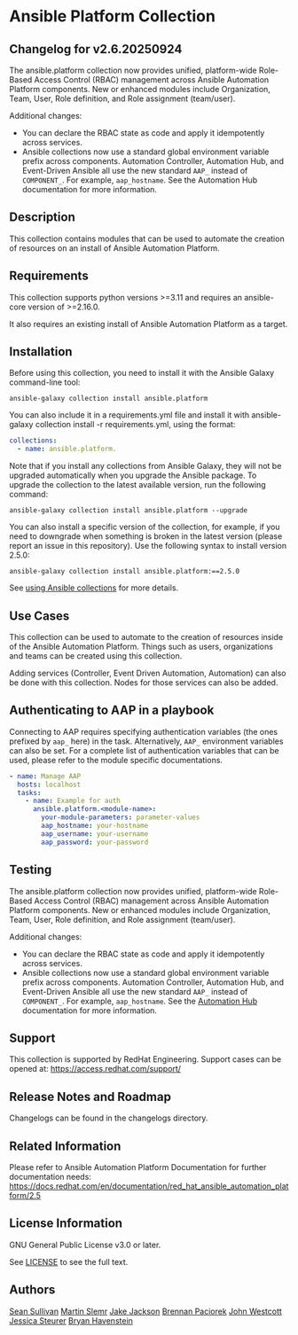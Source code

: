 # Ansible Platform Collection

## Changelog for v2.6.20250924

The ansible.platform collection now provides unified, platform-wide Role-Based Access Control (RBAC) management across Ansible Automation Platform components. New or enhanced modules include Organization, Team, User, Role definition, and Role assignment (team/user).

Additional changes:

* You can declare the RBAC state as code and apply it idempotently across services.
* Ansible collections now use a standard global environment variable prefix across components. Automation Controller, Automation Hub, and Event-Driven Ansible all use the new standard ``AAP_`` instead of ``COMPONENT_``. For example, ``aap_hostname``. See the Automation Hub documentation for more information.


## Description

This collection contains modules that can be used to automate the creation of resources on an install of Ansible Automation Platform.


## Requirements

This collection supports python versions >=3.11 and requires an ansible-core version of >=2.16.0. 

It also requires an existing install of Ansible Automation Platform as a target. 


## Installation

Before using this collection, you need to install it with the Ansible Galaxy command-line tool:

```
ansible-galaxy collection install ansible.platform
```

You can also include it in a requirements.yml file and install it with ansible-galaxy collection install -r requirements.yml, using the format:


```yaml
collections:
  - name: ansible.platform.
```

Note that if you install any collections from Ansible Galaxy, they will not be upgraded automatically when you upgrade the Ansible package.
To upgrade the collection to the latest available version, run the following command:

```
ansible-galaxy collection install ansible.platform --upgrade
```

You can also install a specific version of the collection, for example, if you need to downgrade when something is broken in the latest version (please report an issue in this repository). Use the following syntax to install version 2.5.0:

```
ansible-galaxy collection install ansible.platform:==2.5.0
```

See [using Ansible collections](https://docs.ansible.com/ansible/devel/user_guide/collections_using.html) for more details.

## Use Cases

This collection can be used to automate to the creation of resources inside of the Ansible Automation Platform. Things such as users, organizations and teams can be created using this collection. 

Adding services (Controller, Event Driven Automation, Automation) can also be done with this collection. Nodes for those services can also be added. 

## Authenticating to AAP in a playbook

Connecting to AAP requires specifying authentication variables (the ones prefixed by `aap_` here) in the task. Alternatively, `AAP_` environment variables can also be set. For a complete list of authentication variables that can be used, please refer to the module specific documentations.

```yaml
- name: Manage AAP
  hosts: localhost
  tasks:
    - name: Example for auth
      ansible.platform.<module-name>:
        your-module-parameters: parameter-values
        aap_hostname: your-hostname
        aap_username: your-username
        aap_password: your-password
```

## Testing

The ansible.platform collection now provides unified, platform-wide Role-Based Access Control (RBAC) management across Ansible Automation Platform components. New or enhanced modules include Organization, Team, User, Role definition, and Role assignment (team/user).

Additional changes:

* You can declare the RBAC state as code and apply it idempotently across services.
* Ansible collections now use a standard global environment variable prefix across components. Automation Controller, Automation Hub, and Event-Driven Ansible all use the new standard ``AAP_`` instead of ``COMPONENT_``. For example, ``aap_hostname``. See the [Automation Hub](https://console.redhat.com/ansible/automation-hub/repo/published/ansible/platform/docs/) documentation for more information.


## Support

This collection is supported by RedHat Engineering. Support cases can be opened at: https://access.redhat.com/support/

## Release Notes and Roadmap

Changelogs can be found in the changelogs directory. 


## Related Information

Please refer to Ansible Automation Platform Documentation for further documentation needs: https://docs.redhat.com/en/documentation/red_hat_ansible_automation_platform/2.5


## License Information

GNU General Public License v3.0 or later.

See [LICENSE](https://www.gnu.org/licenses/gpl-3.0.txt) to see the full text.

## Authors

[Sean Sullivan](https://github.com/sean-m-sullivan)
[Martin Slemr](https://github.com/slemrmartin)
[Jake Jackson](https://github.com/thedboubl3j)
[Brennan Paciorek](https://github.com/brennanpaciorek)
[John Westcott](https://github.com/john-westcott-iv)
[Jessica Steurer](https://github.com/jay-steurer)
[Bryan Havenstein](https://github.com/bhavenst)
